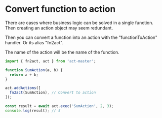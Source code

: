 # Convert function to action

There are cases where business logic can be solved in a single function. Then creating an action object may seem redundant.

Then you can convert a function into an action with the "functionToAction" handler. Or its alias "fn2act".

The name of the action will be the name of the function.

```ts
import { fn2act, act } from 'act-master';

function SumAction(a, b) {
  return a + b;
}

act.addActions([
  fn2act(SumAction), // Convert to action
]);

const result = await act.exec('SumAction', 2, 3);
console.log(result); // 5
```
